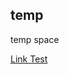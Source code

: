 ## temp

temp space

[Link Test](https://docs.google.com/document/d/1hWFVGfChwJkSVZJzmu27y56KR48_SxMlJccO8K6vYPs/edit)
